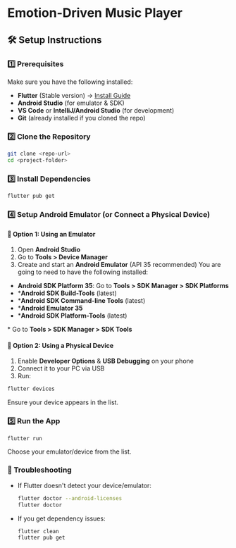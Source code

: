 # Emotion-Driven Music Player

## 🛠 Setup Instructions

### 1️⃣ Prerequisites
Make sure you have the following installed:
- **Flutter** (Stable version) → [Install Guide](https://flutter.dev/docs/get-started/install)
- **Android Studio** (for emulator & SDK)
- **VS Code** or **IntelliJ/Android Studio** (for development)
- **Git** (already installed if you cloned the repo)

### 2️⃣ Clone the Repository
```sh
git clone <repo-url>
cd <project-folder>
```

### 3️⃣ Install Dependencies
```sh
flutter pub get
```

### 4️⃣ Setup Android Emulator (or Connect a Physical Device)
#### 📱 **Option 1: Using an Emulator**
1. Open **Android Studio**
2. Go to **Tools > Device Manager**
3. Create and start an **Android Emulator** (API 35 recommended)
You are going to need to have the following installed:
- **Android SDK Platform 35**: Go to **Tools > SDK Manager > SDK Platforms**
- ***Android SDK Build-Tools** (latest)
- ***Android SDK Command-line Tools** (latest)
- ***Android Emulator 35**
- ***Android SDK Platform-Tools** (latest)

\* Go to **Tools > SDK Manager > SDK Tools**

#### 🔌 **Option 2: Using a Physical Device**
1. Enable **Developer Options** & **USB Debugging** on your phone
2. Connect it to your PC via USB
3. Run:
```sh
flutter devices
```
Ensure your device appears in the list.

### 5️⃣ Run the App
```sh
flutter run
```
Choose your emulator/device from the list.

### 🐞 Troubleshooting
- If Flutter doesn't detect your device/emulator:
  ```sh
  flutter doctor --android-licenses
  flutter doctor
  ```
- If you get dependency issues:
  ```sh
  flutter clean
  flutter pub get
  ```